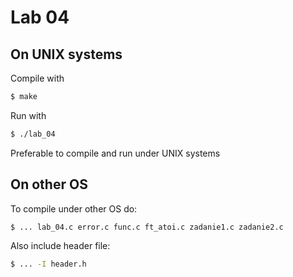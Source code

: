 # Lab 04

## On UNIX systems

Compile with

```sh
$ make
```

Run with

```sh
$ ./lab_04
```

Preferable to compile and run under UNIX systems

## On other OS

To compile under other OS do:

```sh
$ ... lab_04.c error.c func.c ft_atoi.c zadanie1.c zadanie2.c
```

Also include header file:

```sh
$ ... -I header.h
```
